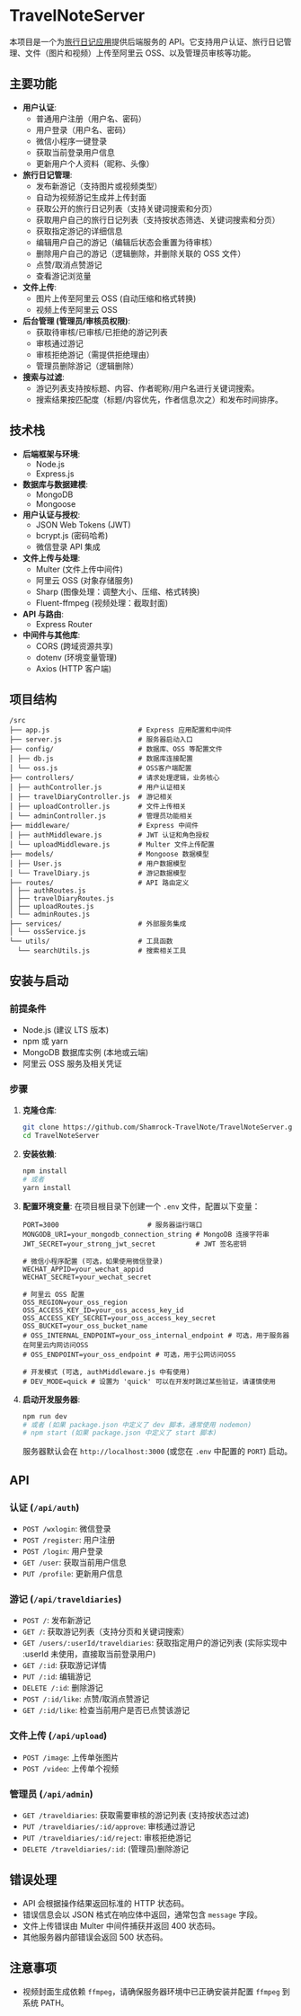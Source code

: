 # TravelNoteServer

本项目是一个为[旅行日记应用](https://github.com/Shamrock-TravelNote/TravelNote)提供后端服务的 API。它支持用户认证、旅行日记管理、文件（图片和视频）上传至阿里云 OSS、以及管理员审核等功能。

## 主要功能

* **用户认证**:
    * 普通用户注册（用户名、密码）
    * 用户登录（用户名、密码）
    * 微信小程序一键登录
    * 获取当前登录用户信息
    * 更新用户个人资料（昵称、头像）
* **旅行日记管理**:
    * 发布新游记（支持图片或视频类型）
    * 自动为视频游记生成并上传封面
    * 获取公开的旅行日记列表（支持关键词搜索和分页）
    * 获取用户自己的旅行日记列表（支持按状态筛选、关键词搜索和分页）
    * 获取指定游记的详细信息
    * 编辑用户自己的游记（编辑后状态会重置为待审核）
    * 删除用户自己的游记（逻辑删除，并删除关联的 OSS 文件）
    * 点赞/取消点赞游记
    * 查看游记浏览量
* **文件上传**:
    * 图片上传至阿里云 OSS (自动压缩和格式转换)
    * 视频上传至阿里云 OSS
* **后台管理 (管理员/审核员权限)**:
    * 获取待审核/已审核/已拒绝的游记列表
    * 审核通过游记
    * 审核拒绝游记（需提供拒绝理由）
    * 管理员删除游记（逻辑删除）
* **搜索与过滤**:
    * 游记列表支持按标题、内容、作者昵称/用户名进行关键词搜索。
    * 搜索结果按匹配度（标题/内容优先，作者信息次之）和发布时间排序。

## 技术栈

* **后端框架与环境**:
    * Node.js
    * Express.js
* **数据库与数据建模**:
    * MongoDB
    * Mongoose
* **用户认证与授权**:
    * JSON Web Tokens (JWT)
    * bcrypt.js (密码哈希)
    * 微信登录 API 集成
* **文件上传与处理**:
    * Multer (文件上传中间件)
    * 阿里云 OSS (对象存储服务)
    * Sharp (图像处理：调整大小、压缩、格式转换)
    * Fluent-ffmpeg (视频处理：截取封面)
* **API 与路由**:
    * Express Router
* **中间件与其他库**:
    * CORS (跨域资源共享)
    * dotenv (环境变量管理)
    * Axios (HTTP 客户端)

## 项目结构
```
/src
├── app.js                      # Express 应用配置和中间件
├── server.js                   # 服务器启动入口
├── config/                     # 数据库、OSS 等配置文件
│ ├── db.js                     # 数据库连接配置
│ └── oss.js                    # OSS客户端配置
├── controllers/                # 请求处理逻辑，业务核心
│ ├── authController.js         # 用户认证相关
│ ├── travelDiaryController.js  # 游记相关
│ ├── uploadController.js       # 文件上传相关
│ └── adminController.js        # 管理员功能相关
├── middleware/                 # Express 中间件
│ ├── authMiddleware.js         # JWT 认证和角色授权
│ └── uploadMiddleware.js       # Multer 文件上传配置
├── models/                     # Mongoose 数据模型
│ ├── User.js                   # 用户数据模型
│ └── TravelDiary.js            # 游记数据模型
├── routes/                     # API 路由定义
│ ├── authRoutes.js
│ ├── travelDiaryRoutes.js
│ ├── uploadRoutes.js
│ └── adminRoutes.js
├── services/                   # 外部服务集成
│ └── ossService.js
└── utils/                      # 工具函数
  └── searchUtils.js            # 搜索相关工具
```

## 安装与启动

### 前提条件

* Node.js (建议 LTS 版本)
* npm 或 yarn
* MongoDB 数据库实例 (本地或云端)
* 阿里云 OSS 服务及相关凭证

### 步骤

1.  **克隆仓库**:
    ```bash
    git clone https://github.com/Shamrock-TravelNote/TravelNoteServer.git
    cd TravelNoteServer
    ```

2.  **安装依赖**:
    ```bash
    npm install
    # 或者
    yarn install
    ```

3.  **配置环境变量**:
    在项目根目录下创建一个 `.env` 文件，配置以下变量：

    ```env
    PORT=3000                      # 服务器运行端口
    MONGODB_URI=your_mongodb_connection_string # MongoDB 连接字符串
    JWT_SECRET=your_strong_jwt_secret          # JWT 签名密钥

    # 微信小程序配置 (可选，如果使用微信登录)
    WECHAT_APPID=your_wechat_appid
    WECHAT_SECRET=your_wechat_secret

    # 阿里云 OSS 配置
    OSS_REGION=your_oss_region
    OSS_ACCESS_KEY_ID=your_oss_access_key_id
    OSS_ACCESS_KEY_SECRET=your_oss_access_key_secret
    OSS_BUCKET=your_oss_bucket_name
    # OSS_INTERNAL_ENDPOINT=your_oss_internal_endpoint # 可选，用于服务器在阿里云内网访问OSS
    # OSS_ENDPOINT=your_oss_endpoint # 可选，用于公网访问OSS

    # 开发模式 (可选, authMiddleware.js 中有使用)
    # DEV_MODE=quick # 设置为 'quick' 可以在开发时跳过某些验证，请谨慎使用
    ```

4.  **启动开发服务器**:
    ```bash
    npm run dev
    # 或者 (如果 package.json 中定义了 dev 脚本，通常使用 nodemon)
    # npm start (如果 package.json 中定义了 start 脚本)
    ```
    服务器默认会在 `http://localhost:3000` (或您在 `.env` 中配置的 `PORT`) 启动。

## API

### 认证 (`/api/auth`)

* `POST /wxlogin`: 微信登录
* `POST /register`: 用户注册
* `POST /login`: 用户登录
* `GET /user`: 获取当前用户信息
* `PUT /profile`: 更新用户信息

### 游记 (`/api/traveldiaries`)

* `POST /`: 发布新游记
* `GET /`: 获取游记列表（支持分页和关键词搜索）
* `GET /users/:userId/traveldiaries`: 获取指定用户的游记列表 (实际实现中 :userId 未使用，直接取当前登录用户)
* `GET /:id`: 获取游记详情
* `PUT /:id`: 编辑游记
* `DELETE /:id`: 删除游记
* `POST /:id/like`: 点赞/取消点赞游记
* `GET /:id/like`: 检查当前用户是否已点赞该游记

### 文件上传 (`/api/upload`)

* `POST /image`: 上传单张图片
* `POST /video`: 上传单个视频

### 管理员 (`/api/admin`)

* `GET /traveldiaries`: 获取需要审核的游记列表 (支持按状态过滤)
* `PUT /traveldiaries/:id/approve`: 审核通过游记
* `PUT /traveldiaries/:id/reject`: 审核拒绝游记
* `DELETE /traveldiaries/:id`: (管理员)删除游记

## 错误处理

* API 会根据操作结果返回标准的 HTTP 状态码。
* 错误信息会以 JSON 格式在响应体中返回，通常包含 `message` 字段。
* 文件上传错误由 Multer 中间件捕获并返回 400 状态码。
* 其他服务器内部错误会返回 500 状态码。

## 注意事项

* 视频封面生成依赖 `ffmpeg`，请确保服务器环境中已正确安装并配置 `ffmpeg` 到系统 PATH。
